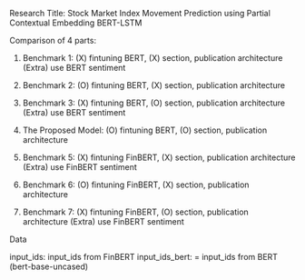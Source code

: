 Research Title: Stock Market Index Movement Prediction using Partial Contextual Embedding BERT-LSTM

Comparison of 4 parts:
1. Benchmark 1:        (X) fintuning BERT, (X) section, publication architecture  (Extra) use BERT sentiment
2. Benchmark 2:        (O) fintuning BERT, (X) section, publication architecture
3. Benchmark 3:        (X) fintuning BERT, (O) section, publication architecture  (Extra) use BERT sentiment
4. The Proposed Model: (O) fintuning BERT, (O) section, publication architecture

5. Benchmark 5:        (X) fintuning FinBERT, (X) section, publication architecture  (Extra) use FinBERT sentiment
6. Benchmark 6:        (O) fintuning FinBERT, (X) section, publication architecture
7. Benchmark 7:        (X) fintuning FinBERT, (O) section, publication architecture  (Extra) use FinBERT sentiment


Data

input_ids: input_ids from FinBERT
input_ids_bert: = input_ids from BERT (bert-base-uncased)
